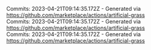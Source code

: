 Commits: 2023-04-21T09:14:35.172Z - Generated via https://github.com/marketplace/actions/artificial-grass
<br>
Commits: 2023-04-21T09:14:35.172Z - Generated via https://github.com/marketplace/actions/artificial-grass
<br>
Commits: 2023-04-21T09:14:35.172Z - Generated via https://github.com/marketplace/actions/artificial-grass
<br>
